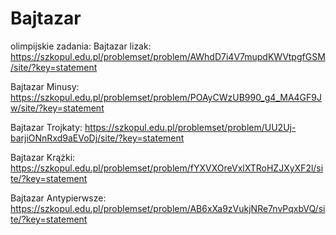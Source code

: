 # Bajtazar
olimpijskie zadania:
Bajtazar lizak: 
  https://szkopul.edu.pl/problemset/problem/AWhdD7i4V7mupdKWVtpgfGSM/site/?key=statement
  
Bajtazar Minusy: 
  https://szkopul.edu.pl/problemset/problem/POAyCWzUB990_g4_MA4GF9Jw/site/?key=statement
  
Bajtazar Trojkaty: 
  https://szkopul.edu.pl/problemset/problem/UU2Uj-barjiONnRxd9aEVoDj/site/?key=statement
  
Bajtazar Krążki: 
  https://szkopul.edu.pl/problemset/problem/fYXVXOreVxlXTRoHZJXyXF2l/site/?key=statement
  
Bajtazar Antypierwsze: 
  https://szkopul.edu.pl/problemset/problem/AB6xXa9zVukjNRe7nvPqxbVQ/site/?key=statement
  
